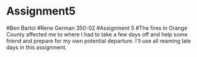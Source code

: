# Assignment5
#Ben Bartol
#Rene German 350-02
#Assignment 5
#The fires in Orange County affected me to where I had to take a few days off and help some friend and prepare for my own potential departure. I'll use all reaming late days in this assignment.
